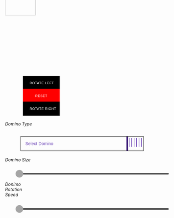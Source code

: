 <html>
<head>
 <meta name="viewport" content="width=device-width, initial-scale=1" charset="utf-8" />
    <title>Domino</title>
 <script src="https://ajax.googleapis.com/ajax/libs/jquery/1.11.2/jquery.min.js"></script>

<style  >


.open-sans-font{
  font-family: 'Open Sans', sans-serif;
  }
 h6{
    font-size: 14px;
    display: block;
    margin-left: auto;
    margin-right: auto;
    position: relative;


 }
 

.button {
     position: relative;
  display: inline-block; ;
   margin-left: auto;
    margin-right: auto;
  margin: 5px 10px;
  padding: 17px 22px;
  width: 120px;
  z-index: 1;
  border: 0;
  outline: 0;
  cursor: pointer;
  font-size: 11px;
  color: #fff;
  line-height: normal;
  letter-spacing: 0.05em;
  text-transform: uppercase;
 }

.button1 { background-color: black;  margin: -2px; left: 60px;  }
.button2 { background-color: red;  margin: -2px; left: 60px; }
.button3 { background-color: black; margin:-2px; left: 60px; }

#ranger{
 }
.slidecontainer{
    border: 1px solid white;
   display: block;
   margin-left: auto;
   margin-right: auto;
   width: 36%;
}

 .slider {
    -webkit-appearance: none;
    height: 5px;
    border-radius: 3px;   
    background: black;
    outline: none;
    opacity: 0.7;
    -webkit-transition: .2s;
    transition: opacity .2s;
 
}

.slider::-webkit-slider-thumb {
    -webkit-appearance: none;
    appearance: none;
    width: 25px;
    height: 25px;
    border-radius: 50%; 
    background: gray;
    cursor: pointer;
 
}

.slider::-moz-range-thumb {
    width: 25px;
    height: 25px;
    border-radius: 50%;
    cursor: pointer;
    border: 1px solid black;
 
}

@charset "UTF-8";
.custom-select {
  position: relative;
  display: block;
  width: 500px;
  max-width: 400px;
  min-width: 180px;
  margin-left: auto;
  margin-right: auto;
  border: 1px solid  ;
  z-index: 10;
  left: 50px;
}
.custom-select select {
  border: none;
  outline: none;
  background: transparent;
  -webkit-appearance: none;
  -moz-appearance: none;
  appearance: none;
  border-radius: 0;
  margin: 0;
  display: block;
  width: 400px;
  padding: 15px 55px 15px 15px;
  font-size: 14px;
  color: #714BB9;
}
.custom-select:after {
  position: absolute;
  right: 0;
  top: 0;
  width: 50px;
  height: 100%;
  line-height: 40px;
  content: "|||||| ";
  color: #714BB9;
  font-size: 24px;
  border-left: 5px solid #3C1C78;
  z-index: -1;
} 


#image{
    display: block;
     position: relative;
     top:     0px;
 }
#myImage{
      display: block;
     position: relative;
     top: -200px;
 
   
}

 .rotated-right {
  -webkit-transform: rotate(3600deg) ;
  transform: rotate(3600deg) 360%;
  transition-duration: 20s;
 
}
.rotated-left {
  -webkit-transform: rotate(-3600deg);
  transform: rotate(-3600deg)360%;
  transition-duration: 20s;
}
.NoRotate{
   -webkit-transform: rotate( 0deg);
  transform: rotate( 0deg)  
}
</style>
</head>
<body>

<form  method="get" id="myForm">

  

<div>
     <script alt="image "  type="text/javascript"  >

     myimg = new Array ();
        myimg[0] = "<img src='6-6.png' width='100px'  height='200px'/>";
        myimg[1] = "<img src='0-0.png' width='100px'  height='200px'/>";
        myimg[2] = "<img src='0-1.png' width='100px'  height='200px'/>";
        myimg[3] = "<img src='0-2.png' width='100px'  height='200px'/>";
        myimg[4] = "<img src='0-3.png' width='100px'  height='200px'/>";
        myimg[5] = "<img src='0-4.png' width='100px'  height='200px'/>";
        myimg[6] = "<img src='0-5.png' width='100px'  height='200px'/>";
        myimg[7] = "<img src='0-6.png' width='100px'  height='200px'/>";
        myimg[8] = "<img src='1-1.png' width='100px'  height='200px'/>";
        myimg[9] = "<img src='1-2.png' width='100px'  height='200px'/>";
        myimg[10] = "<img src='1-3.png' width='100px'  height='200px'/>";
        myimg[11] = "<img src='1-4.png' width='100px'  height='200px'/>";
        myimg[12] = "<img src='1-5.png' width='100px'  height='200px'/>";
        myimg[13] = "<img src='1-6.png' width='100px'  height='200px'/>";
        myimg[14] = "<img src='2-2.png' width='100px'  height='200px'/>";
        myimg[15] = "<img src='2-3.png' width='100px'  height='200px'/>";
        myimg[16] = "<img src='2-4.png' width='100px'  height='200px'/>";
        myimg[17] = "<img src='2-5.png' width='100px'  height='200px'/>";
        myimg[18] = "<img src='2-6.png' width='100px'  height='200px'/>";
        myimg[19] = "<img src='3-3.png' width='100px'  height='200px'/>";
        myimg[20] = "<img src='3-4.png' width='100px'  height='200px'/>";
        myimg[21] = "<img src='3-5.png' width='100px'  height='200px'/>";
        myimg[22] = "<img src='3-6.png' width='100px'  height='200px'/>";
        myimg[23] = "<img src='4-4.png' width='100px'  height='200px'/>";
        myimg[24] = "<img src='4-5.png' width='100px'  height='200px'/>";
        myimg[25] = "<img src='4-6.png' width='100px'  height='200px'/>";
        myimg[26] = "<img src='5-5.png' width='100px'  height='200px'/>";
        myimg[27] = "<img src='5-6.png' width='100px'  height='200px'/>";
       



        var rnd = Math.floor(Math.random() * myimg.length);
                  document.write(myimg[rnd])
        var img = document.getElementById('image ');


</script>
</div>
<div>
<div id="img-wrapper" style="width:100px; height:200px;">
  <img    id="myImage" style="width:100%; height:100%;" />

<div class="">
   <input class="button button1"   type="button"    value="Rotate Left"      onclick="rotateL()"/> 
   <button class="button button2"                               onclick="Reset()" />Reset</button>
   <input class="button button3"   type="button"    value="Rotate Right"     onclick="rotateR()"/>
</div>

<script type="text/javascript">

function rotateL() {
  var img = document.getElementById("myImage");
      img.setAttribute("class", "rotated-left");
  }
 

  function rotateR() {
  var img = document.getElementById("myImage");
      img.setAttribute("class", "rotated-right");
}

function Reset() {
 var img =   document.getElementById("myImage") ;
      img.setAttribute("class", "NoRotate").Reset();
}
</script>

<h6>Domino Type</h6>

<div class="custom-select"    >
  <select onchange="$('#myImage').attr('src', this.options[this.selectedIndex].value);" id="select">
    <option value=''>Select Domino  </option>
    <option value='0-0.png'>0-0</option>
    <option value='0-1.png'>0-1</option>
    <option value='0-2.png'>0-2</option>
    <option value='0-3.png'>0-3</option>
    <option value='0-4.png'>0-4</option>
    <option value='0-5.png'>0-5</option>
    <option value='0-6.png'>0-6</option>
    <option value='1-1.png'>1-1</option>
    <option value='1-2.png'>1-2</option>
    <option value='1-3.png'>1-3</option>
    <option value='1-4.png'>1-4</option>
    <option value='1-5.png'>1-5</option>
    <option value='1-6.png'>1-6</option>
    <option value='2-2.png'>2-2</option>
    <option value='2-3.png'>2-3</option>
    <option value='2-4.png'>2-4</option>
    <option value='2-5.png'>2-5</option>     
    <option value='2-6.png'>2-6</option>
    <option value='3-3.png'>3-3</option>
    <option value='3-4.png'>3-4</option>
    <option value='3-5.png'>3-5</option>
    <option value='3-6.png'>3-6</option>
    <option value='4-4.png'>4-4</option>
    <option value='4-5.png'>4-5</option>
    <option value='4-6.png'>4-6</option>
    <option value='5-5.png'>5-5</option>
    <option value='5-6.png'>5-6</option>
    <option value='6-6.png'>6-6</option>
    



  </select>


</div>


<h6>Domino Size</h6>

<div class="slidecontainer">
  <input id="changesize" type="range" min="1" max="5" value="0" step="1" class="slider" onchange="resizeImage();" style="width:500px;">

</div>
<script>

function setImage() {
  var e = document.getElementById('mySelect');
  document.getElementById('myImage').src = e.options[e.selectedIndex].value;
}

function resizeImage() {
  var image = document.getElementById('img-wrapper'),
      ranger = document.getElementById('changesize');
      image.style.width = 100*(changesize.value / 1)+'px';
      image.style.height = 200*(changesize.value / 1)+'px';

}

</script>


<h6>Donimo Rotation Speed</h6>

<div class="slidecontainer">
  <input type="range" min="1" max="3" value="0" step="1" class="slider" id="speed" style="width: 500px">
</div>
<script>
var spd=0, r=0, box = $('.myImage');

$('#speed').on('change', function () {
    spd = +(this.value);
});

function start() {
    r += spd;
    box.css('transform', 'myImage(' + r + 'deg)');
    requestAnimationFrame(start);
}
start();

</script>
</div>
</form>
</body>
</html>

   
